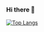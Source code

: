 ### Hi there 👋

[![Top Langs](https://github-readme-stats.vercel.app/api/top-langs/?username=bernardo2512&layout=compact)](https://github.com/bernardo2512/github-readme-stats)

<!--
**lucianoyamane/lucianoyamane** is a ✨ _special_ ✨ repository because its `README.md` (this file) appears on your GitHub profile.
Here are some ideas to get you started:
- 🔭 I’m currently working on ...
- 🌱 I’m currently learning ...
- 👯 I’m looking to collaborate on ...
- 🤔 I’m looking for help with ...
- 💬 Ask me about ...
- 📫 How to reach me: ...
- 😄 Pronouns: ...
- ⚡ Fun fact: ...
-->
